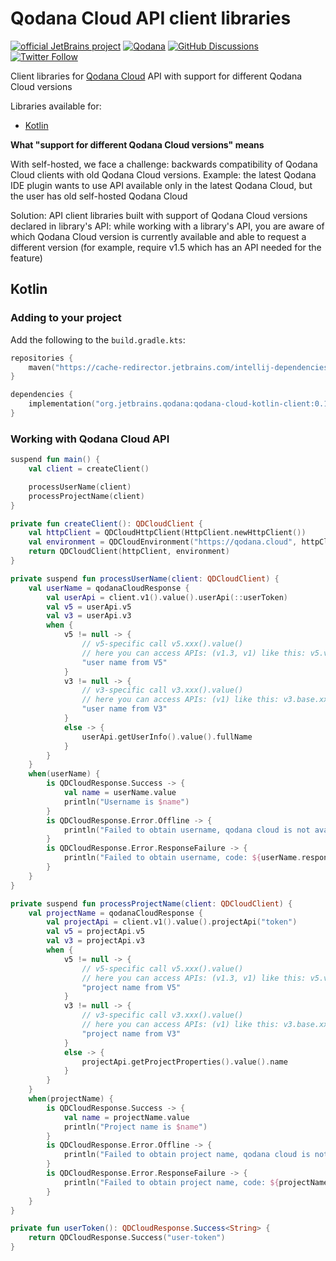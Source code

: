 # Qodana Cloud API client libraries

[![official JetBrains project](https://jb.gg/badges/official.svg)][jb:confluence-on-gh]
[![Qodana](https://github.com/JetBrains/qodana-cloud-client/actions/workflows/qodana_code_quality.yml/badge.svg)](https://github.com/JetBrains/qodana-cloud-client/actions/workflows/qodana_code_quality.yml)
[![GitHub Discussions](https://img.shields.io/github/discussions/jetbrains/qodana)][jb:discussions]
[![Twitter Follow](https://img.shields.io/badge/follow-%40Qodana-1DA1F2?logo=twitter&style=social)][jb:twitter]

Client libraries for [Qodana Cloud](https://qodana.cloud/) API with support for different Qodana Cloud versions

Libraries available for:
- [Kotlin](#Kotlin)


**What "support for different Qodana Cloud versions" means**

With self-hosted, we face a challenge: backwards compatibility of Qodana Cloud clients with old Qodana Cloud versions.
Example: the latest Qodana IDE plugin wants to use API available only in the latest Qodana Cloud, but the user has old self-hosted Qodana Cloud

Solution: API client libraries built with support of Qodana Cloud versions declared in library's API: 
while working with a library's API, you are aware of which Qodana Cloud version is currently available and 
able to request a different version (for example, require v1.5 which has an API needed for the feature) 



## Kotlin

### Adding to your project

Add the following to the `build.gradle.kts`:

```kotlin
repositories {
    maven("https://cache-redirector.jetbrains.com/intellij-dependencies")
}

dependencies {
    implementation("org.jetbrains.qodana:qodana-cloud-kotlin-client:0.1.13")
}
```

### Working with Qodana Cloud API

```kotlin
suspend fun main() {
    val client = createClient()

    processUserName(client)
    processProjectName(client)
}

private fun createClient(): QDCloudClient {
    val httpClient = QDCloudHttpClient(HttpClient.newHttpClient())
    val environment = QDCloudEnvironment("https://qodana.cloud", httpClient).requestOn(GlobalScope)
    return QDCloudClient(httpClient, environment)
}

private suspend fun processUserName(client: QDCloudClient) {
    val userName = qodanaCloudResponse {
        val userApi = client.v1().value().userApi(::userToken)
        val v5 = userApi.v5
        val v3 = userApi.v3
        when {
            v5 != null -> {
                // v5-specific call v5.xxx().value()
                // here you can access APIs: (v1.3, v1) like this: v5.v3.xxx(), v5.base.xxx()
                "user name from V5"
            }
            v3 != null -> {
                // v3-specific call v3.xxx().value()
                // here you can access APIs: (v1) like this: v3.base.xxx()
                "user name from V3"
            }
            else -> {
                userApi.getUserInfo().value().fullName
            }
        }
    }
    when(userName) {
        is QDCloudResponse.Success -> {
            val name = userName.value
            println("Username is $name")
        }
        is QDCloudResponse.Error.Offline -> {
            println("Failed to obtain username, qodana cloud is not available")
        }
        is QDCloudResponse.Error.ResponseFailure -> {
            println("Failed to obtain username, code: ${userName.responseCode}, message: ${userName.errorMessage}")
        }
    }
}

private suspend fun processProjectName(client: QDCloudClient) {
    val projectName = qodanaCloudResponse {
        val projectApi = client.v1().value().projectApi("token")
        val v5 = projectApi.v5
        val v3 = projectApi.v3
        when {
            v5 != null -> {
                // v5-specific call v5.xxx().value()
                // here you can access APIs: (v1.3, v1) like this: v5.v3.xxx(), v5.base.xxx()
                "project name from V5"
            }
            v3 != null -> {
                // v3-specific call v3.xxx().value()
                // here you can access APIs: (v1) like this: v3.base.xxx()
                "project name from V3"
            }
            else -> {
                projectApi.getProjectProperties().value().name
            }
        }
    }
    when(projectName) {
        is QDCloudResponse.Success -> {
            val name = projectName.value
            println("Project name is $name")
        }
        is QDCloudResponse.Error.Offline -> {
            println("Failed to obtain project name, qodana cloud is not available")
        }
        is QDCloudResponse.Error.ResponseFailure -> {
            println("Failed to obtain project name, code: ${projectName.responseCode}, message: ${projectName.errorMessage}")
        }
    }
}

private fun userToken(): QDCloudResponse.Success<String> {
    return QDCloudResponse.Success("user-token")
}
```

[gh:qodana]: https://github.com/JetBrains/qodana-action/actions/workflows/code_scanning.yml

[youtrack]: https://youtrack.jetbrains.com/issues/QD

[youtrack-new-issue]: https://youtrack.jetbrains.com/newIssue?project=QD&c=Platform%20GitHub%20action

[jb:confluence-on-gh]: https://confluence.jetbrains.com/display/ALL/JetBrains+on+GitHub

[jb:discussions]: https://jb.gg/qodana-discussions

[jb:twitter]: https://twitter.com/Qodana

[jb:docker]: https://hub.docker.com/r/jetbrains/qodana
